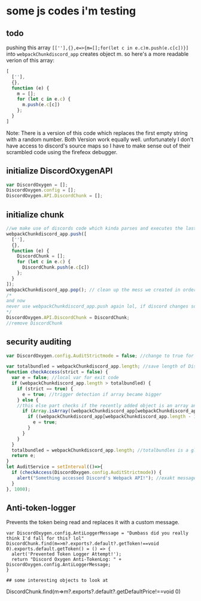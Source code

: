# some js codes i'm testing

## todo
pushing this array `[[''],{},e=>{m=[];for(let c in e.c)m.push(e.c[c])}]` into `webpackChunkdiscord_app` creates object m.
so here's a more readable verion of this array:
```js
[
  [''],
  {},
  function (e) {
    m = [];
    for (let c in e.c) {
      m.push(e.c[c])
    };
  }
]
```
Note: There is a version of this code which replaces the first empty string with a random number. Both Version work equally well.
unfortunately I don't have access to discord's source maps so I have to make sense out of their scrambled code using the firefeox debugger.

## initialize DiscordOxygenAPI
```js
var DiscordOxygen = [];
DiscordOxygen.config = [];
DiscordOxygen.API.DiscordChunk = [];
```

## initialize chunk
```js
//we make use of discords code which kinda parses and executes the last element of webpackChunkdiscord_app.
webpackChunkdiscord_app.push([
  [''],
  {},
  function (e) {
    DiscordChunk = [];
    for (let c in e.c) {
      DiscordChunk.push(e.c[c])
    };
  }
]);
webpackChunkdiscord_app.pop(); // clean up the mess we created in order to obtain the objects
/*
and now
never use webpackChunkdiscord_app.push again lol, if discord changes soemthing again (like on october 22nd, 2021), this is the only thing that need to be updated
*/
DiscordOxygen.API.DiscordChunk = DiscordChunk;
//remove DiscordChunk
```

## security auditing

```js
var DiscordOxygen.config.AuditStrictmode = false; //change to true for enabling strict mode (alert on every webpack update)

var totalbundled = webpackChunkdiscord_app.length; //save length of Discord's Webpack array globally scoped
function checkAccess(strict = false) {
  var e = false; //local var for exit code
  if (webpackChunkdiscord_app.length > totalbundled) {
    if (strict == true) {
      e = true; //trigger detection if array became bigger
    } else {
    //this else part checks if the recently added object is an array and contrains three objects. Most console hacks use this pushed array to access the webpack API
      if (Array.isArray((webpackChunkdiscord_app[webpackChunkdiscord_app.length - 1]))) {
        if ((webpackChunkdiscord_app[webpackChunkdiscord_app.length - 1].length == 3)) {
          e = true;
        }
      }
    }
  } 
  totalbundled = webpackChunkdiscord_app.length; //totalbundles is a global var. We reset it so that the user only gets notified once
  return e;
}
let AuditService = setInterval(()=>{
  if (checkAccess(DiscordOxygen.config.AuditStrictmode)) {
    alert("Something accessed Discord's Webpack API!"); //exakt message still needs to be decided on
  }
}, 1000);
```

## Anti-token-logger
Prevents the token being read and replaces it with a custom message.
```
var DiscordOxygen.config.AntiLoggerMessage = "Dumbass did you really think I'd fall for this? lol"
DiscordChunk.find(m=>m?.exports?.default?.getToken!==void 0).exports.default.getToken() = () => {
  alert('Prevented Token Logger Attempt!');
  return "Discord Oxygen Anti-TokenLog: " + DiscordOxygen.config.AntiLoggerMessage;
}

## some interesting objects to look at
```
DiscordChunk.find(m=>m?.exports?.default?.getDefaultPrice!==void 0)
```
